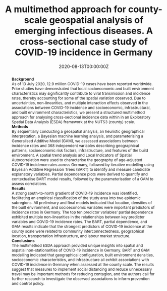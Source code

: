 ---
abstract: "<b>Background</b><br />
As of 13 July 2020, 12.9 million COVID-19 cases have been reported worldwide. Prior studies have demonstrated that local socioeconomic and built environment characteristics may significantly contribute to viral transmission and incidence rates, thereby accounting for some of the spatial variation observed. Due to uncertainties, non-linearities, and multiple interaction effects observed in the associations between COVID-19 incidence and socioeconomic, infrastructural, and built environment characteristics, we present a structured multimethod approach for analysing cross-sectional incidence data within in an Exploratory Spatial Data Analysis (ESDA) framework at the NUTS3 (county) scale.


<b>Methods</b><br />
By sequentially conducting a geospatial analysis, an heuristic geographical interpretation, a Bayesian machine learning analysis, and parameterising a Generalised Additive Model (GAM), we assessed associations between incidence rates and 368 independent variables describing geographical patterns, socioeconomic risk factors, infrastructure, and features of the build environment. A spatial trend analysis and Local Indicators of Spatial Autocorrelation were used to characterise the geography of age-adjusted COVID-19 incidence rates across Germany, followed by iterative modelling using Bayesian Additive Regression Trees (BART) to identify and measure candidate explanatory variables. Partial dependence plots were derived to quantify and contextualise BART model results, followed by the parameterisation of a GAM to assess correlations.


<b>Results</b><br />
A strong south-to-north gradient of COVID-19 incidence was identified, facilitating an empirical classification of the study area into two epidemic subregions. All preliminary and final models indicated that location, densities of the built environment, and socioeconomic variables were important predictors of incidence rates in Germany. The top ten predictor variables’ partial dependence exhibited multiple non-linearities in the relationships between key predictor variables and COVID-19 incidence rates. The BART, partial dependence, and GAM results indicate that the strongest predictors of COVID-19 incidence at the county scale were related to community interconnectedness, geographical location, transportation infrastructure, and labour market structure.


<b>Conclusions</b><br />
The multimethod ESDA approach provided unique insights into spatial and aspatial non-stationarities of COVID-19 incidence in Germany. BART and GAM modelling indicated that geographical configuration, built environment densities, socioeconomic characteristics, and infrastructure all exhibit associations with COVID-19 incidence in Germany when assessed at the county scale. The results suggest that measures to implement social distancing and reduce unnecessary travel may be important methods for reducing contagion, and the authors call for further research to investigate the observed associations to inform prevention and control policy."
authors:
- Christopher Scarpone
- admin
- Tim Große
- Daniel Sonnenwald
- Martin Fuchs
- Blake Byron Walker
date: "2020-08-13T00:00:00Z"
doi: "10.1186/s12942-020-00225-1"
featured: true
image:
  focal_point: ""
  preview_only: true
projects: []
publication: '*Int J Health Geogr, 19*(32)'
publication_short: ""
publication_types:
- "2"
publishDate: "2020-08-13T00:00:00Z"
tags:
- COVID-19
- SARS-CoV-2
- GIS
- Built environment
- Socioeconomic status
- Machine learning
- Infectious disease
- Exploratory Spatial Data Analysis (ESDA)
title: A multimethod approach for county-scale geospatial analysis of emerging infectious diseases. A cross-sectional case study of COVID-19 incidence in Germany
url_code: "https://github.com/CHEST-Lab/BART_Covid-19"
url_dataset: ""
url_pdf: https://ij-healthgeographics.biomedcentral.com/track/pdf/10.1186/s12942-020-00225-1.pdf
url_poster: ""
url_project: ""
url_slides: ""
url_source: ""
url_video: ""
---